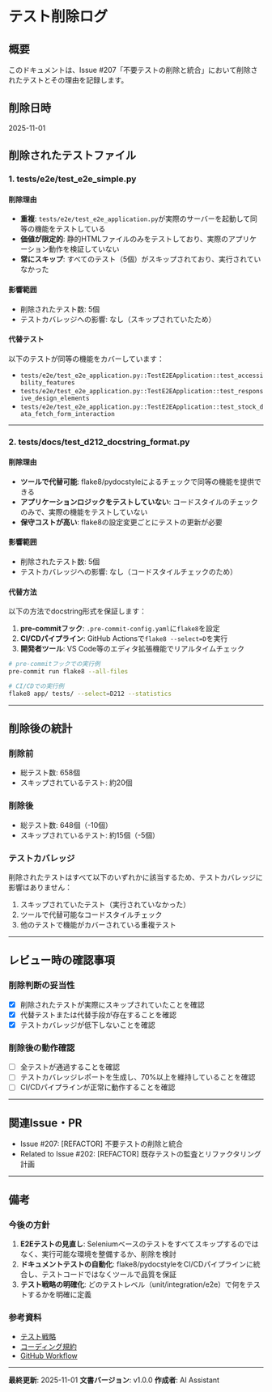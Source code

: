# テスト削除ログ

## 概要
このドキュメントは、Issue #207「不要テストの削除と統合」において削除されたテストとその理由を記録します。

## 削除日時
2025-11-01

## 削除されたテストファイル

### 1. tests/e2e/test_e2e_simple.py

#### 削除理由
- **重複**: `tests/e2e/test_e2e_application.py`が実際のサーバーを起動して同等の機能をテストしている
- **価値が限定的**: 静的HTMLファイルのみをテストしており、実際のアプリケーション動作を検証していない
- **常にスキップ**: すべてのテスト（5個）がスキップされており、実行されていなかった

#### 影響範囲
- 削除されたテスト数: 5個
- テストカバレッジへの影響: なし（スキップされていたため）

#### 代替テスト
以下のテストが同等の機能をカバーしています：
- `tests/e2e/test_e2e_application.py::TestE2EApplication::test_accessibility_features`
- `tests/e2e/test_e2e_application.py::TestE2EApplication::test_responsive_design_elements`
- `tests/e2e/test_e2e_application.py::TestE2EApplication::test_stock_data_fetch_form_interaction`

---

### 2. tests/docs/test_d212_docstring_format.py

#### 削除理由
- **ツールで代替可能**: flake8/pydocstyleによるチェックで同等の機能を提供できる
- **アプリケーションロジックをテストしていない**: コードスタイルのチェックのみで、実際の機能をテストしていない
- **保守コストが高い**: flake8の設定変更ごとにテストの更新が必要

#### 影響範囲
- 削除されたテスト数: 5個
- テストカバレッジへの影響: なし（コードスタイルチェックのため）

#### 代替方法
以下の方法でdocstring形式を保証します：
1. **pre-commitフック**: `.pre-commit-config.yaml`に`flake8`を設定
2. **CI/CDパイプライン**: GitHub Actionsで`flake8 --select=D`を実行
3. **開発者ツール**: VS Code等のエディタ拡張機能でリアルタイムチェック

```bash
# pre-commitフックでの実行例
pre-commit run flake8 --all-files

# CI/CDでの実行例
flake8 app/ tests/ --select=D212 --statistics
```

---

## 削除後の統計

### 削除前
- 総テスト数: 658個
- スキップされているテスト: 約20個

### 削除後
- 総テスト数: 648個（-10個）
- スキップされているテスト: 約15個（-5個）

### テストカバレッジ
削除されたテストはすべて以下のいずれかに該当するため、テストカバレッジに影響はありません：
1. スキップされていたテスト（実行されていなかった）
2. ツールで代替可能なコードスタイルチェック
3. 他のテストで機能がカバーされている重複テスト

---

## レビュー時の確認事項

### 削除判断の妥当性
- [x] 削除されたテストが実際にスキップされていたことを確認
- [x] 代替テストまたは代替手段が存在することを確認
- [x] テストカバレッジが低下しないことを確認

### 削除後の動作確認
- [ ] 全テストが通過することを確認
- [ ] テストカバレッジレポートを生成し、70%以上を維持していることを確認
- [ ] CI/CDパイプラインが正常に動作することを確認

---

## 関連Issue・PR
- Issue #207: [REFACTOR] 不要テストの削除と統合
- Related to Issue #202: [REFACTOR] 既存テストの監査とリファクタリング計画

---

## 備考

### 今後の方針
1. **E2Eテストの見直し**: Seleniumベースのテストをすべてスキップするのではなく、実行可能な環境を整備するか、削除を検討
2. **ドキュメントテストの自動化**: flake8/pydocstyleをCI/CDパイプラインに統合し、テストコードではなくツールで品質を保証
3. **テスト戦略の明確化**: どのテストレベル（unit/integration/e2e）で何をテストするかを明確に定義

### 参考資料
- [テスト戦略](../development/testing_strategy.md)
- [コーディング規約](../development/coding_standards.md)
- [GitHub Workflow](../development/github_workflow.md)

---

**最終更新**: 2025-11-01
**文書バージョン**: v1.0.0
**作成者**: AI Assistant
